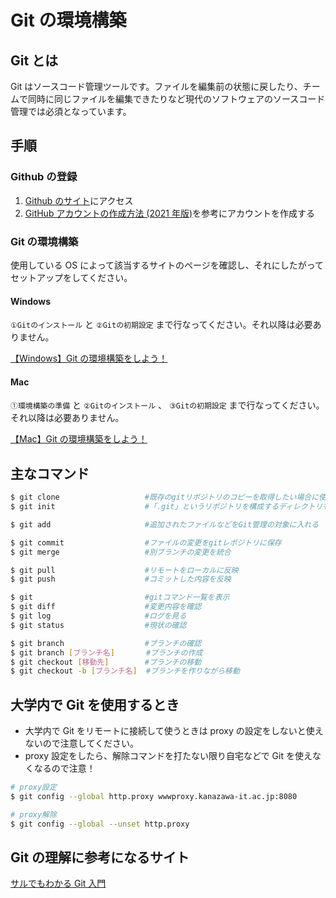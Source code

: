 # Git の環境構築

## Git とは

Git はソースコード管理ツールです。ファイルを編集前の状態に戻したり、チームで同時に同じファイルを編集できたりなど現代のソフトウェアのソースコード管理では必須となっています。

## 手順

### Github の登録

1. [Github のサイト](https://github.co.jp/)にアクセス
2. [GitHub アカウントの作成方法 (2021 年版)](https://qiita.com/ayatokura/items/9eabb7ae20752e6dc79d)を参考にアカウントを作成する

### Git の環境構築

使用している OS によって該当するサイトのページを確認し、それにしたがってセットアップをしてください。

#### Windows

`①Gitのインストール` と `②Gitの初期設定` まで行なってください。それ以降は必要ありません。

[【Windows】Git の環境構築をしよう！](https://prog-8.com/docs/git-env-win)

#### Mac

`①環境構築の準備` と `②Gitのインストール` 、 `③Gitの初期設定` まで行なってください。それ以降は必要ありません。

[【Mac】Git の環境構築をしよう！](https://prog-8.com/docs/git-env)

## 主なコマンド

```bash
$ git clone                   #既存のgitリポジトリのコピーを取得したい場合に使う
$ git init                    #「.git」というリポジトリを構成するディレクトリを作成

$ git add                     #追加されたファイルなどをGit管理の対象に入れる

$ git commit                  #ファイルの変更をgitレポジトリに保存
$ git merge                   #別ブランチの変更を統合

$ git pull                    #リモートをローカルに反映
$ git push                    #コミットした内容を反映

$ git                         #gitコマンド一覧を表示
$ git diff                    #変更内容を確認
$ git log                     #ログを見る
$ git status                  #現状の確認

$ git branch                  #ブランチの確認
$ git branch [ブランチ名]       #ブランチの作成
$ git checkout [移動先]        #ブランチの移動
$ git checkout -b [ブランチ名]  #ブランチを作りながら移動
```

## 大学内で Git を使用するとき

- 大学内で Git をリモートに接続して使うときは proxy の設定をしないと使えないので注意してください。
- proxy 設定をしたら、解除コマンドを打たない限り自宅などで Git を使えなくなるので注意！

```bash
# proxy設定
$ git config --global http.proxy wwwproxy.kanazawa-it.ac.jp:8080

# proxy解除
$ git config --global --unset http.proxy
```

## Git の理解に参考になるサイト

[サルでもわかる Git 入門](https://backlog.com/ja/git-tutorial/)
